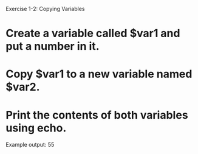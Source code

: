 Exercise 1-2: Copying Variables

# Create a variable called $var1 and put a number in it.
# Copy $var1 to a new variable named $var2.
# Print the contents of both variables using echo.

Example output:
55
